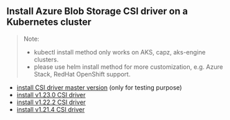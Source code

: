## Install Azure Blob Storage CSI driver on a Kubernetes cluster
> Note: 
>  - kubectl install method only works on AKS, capz, aks-engine clusters.
>  - please use helm install method for more customization, e.g. Azure Stack, RedHat OpenShift support.
> 
 - [install CSI driver master version](./install-csi-driver-master.md) (only for testing purpose)
 - [install v1.23.0 CSI driver](./install-csi-driver-v1.23.0.md)
 - [install v1.22.2 CSI driver](./install-csi-driver-v1.22.2.md)
 - [install v1.21.4 CSI driver](./install-csi-driver-v1.21.4.md)
